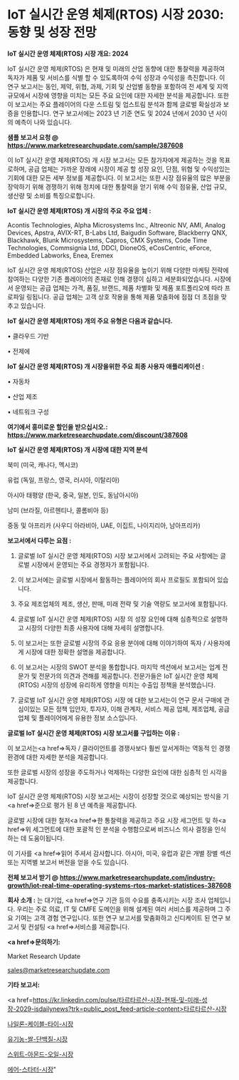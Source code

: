 # IoT 실시간 운영 체제(RTOS) 시장 2030: 동향 및 성장 전망

<strong>IoT 실시간 운영 체제(RTOS) 시장 개요: 2024</strong>

IoT 실시간 운영 체제(RTOS) 은 현재 및 미래의 산업 동향에 대한 통찰력을 제공하여 독자가 제품 및 서비스를 식별 할 수 있도록하여 수익 성장과 수익성을 촉진합니다. 이 연구 보고서는 동인, 제약, 위협, 과제, 기회 및 산업별 동향을 포함하여 전 세계 및 지역 규모에서 시장에 영향을 미치는 모든 주요 요인에 대한 자세한 분석을 제공합니다. 또한이 보고서는 주요 플레이어의 다운 스트림 및 업스트림 분석과 함께 글로벌 확실성과 보증을 인용합니다. 연구 보고서에는 2023 년 기준 연도 및 2024 년에서 2030 년 사이의 예측이 나와 있습니다.



<strong>샘플 보고서 요청 @ <a href=https://www.marketresearchupdate.com/sample/387608>https://www.marketresearchupdate.com/sample/387608</a></strong>

이 IoT 실시간 운영 체제(RTOS) 개 시장 보고서는 모든 참가자에게 제공하는 것을 목표로하며, 공급 업체는 가까운 장래에 시장이 제공 할 성장 요인, 단점, 위협 및 수익성있는 기회에 대한 모든 세부 정보를 제공합니다. 이 보고서는 또한 시장 점유율의 많은 부분을 장악하기 위해 경쟁하기 위해 정치에 대한 통찰력을 얻기 위해 수익 점유율, 산업 규모, 생산량 및 소비를 특징으로합니다.



<strong>IoT 실시간 운영 체제(RTOS) 개 시장의 주요 주요 업체 :</strong>

Acontis Technologies, Alpha Microsystems Inc., Altreonic NV, AMI, Analog Devices, Apstra, AVIX-RT, B-Labs Ltd, Baigudin Software, Blackberry QNX, Blackhawk, Blunk Microsystems, Capros, CMX Systems, Code Time Technologies, Commsignia Ltd, DDCI, DioneOS, eCosCentric, eForce, Embedded Labworks, Enea, Eremex

IoT 실시간 운영 체제(RTOS) 산업은 시장 점유율을 높이기 위해 다양한 마케팅 전략에 참여하는 다양한 기존 플레이어의 존재로 인해 경쟁이 심하고 세분화되었습니다. 시장에서 운영되는 공급 업체는 가격, 품질, 브랜드, 제품 차별화 및 제품 포트폴리오에 따라 프로파일 링됩니다. 공급 업체는 고객 상호 작용을 통해 제품 맞춤화에 점점 더 초점을 맞추고 있습니다.



<strong>IoT 실시간 운영 체제(RTOS) 개의 주요 유형은 다음과 같습니다.</strong>

• 클라우드 기반

• 전제에



<strong>IoT 실시간 운영 체제(RTOS) 개 시장을위한 주요 최종 사용자 애플리케이션 :</strong>

• 자동차

• 산업 제조

• 네트워크 구성



<strong>여기에서 흥미로운 할인을 받으십시오.: <a href=https://www.marketresearchupdate.com/discount/387608>https://www.marketresearchupdate.com/discount/387608</a></strong>



<strong>IoT 실시간 운영 체제(RTOS) 개 시장에 대한 지역 분석</strong>

북미 (미국, 캐나다, 멕시코)

유럽 (독일, 프랑스, 영국, 러시아, 이탈리아)

아시아 태평양 (한국, 중국, 일본, 인도, 동남아시아)

남미 (브라질, 아르헨티나, 콜롬비아 등)

중동 및 아프리카 (사우디 아라비아, UAE, 이집트, 나이지리아, 남아프리카)



<strong>보고서에서 다루는 요점 :</strong>

1. 글로벌 IoT 실시간 운영 체제(RTOS) 시장 보고서에서 고려되는 주요 사항에는 글로벌 시장에서 운영되는 주요 경쟁자가 포함됩니다.

2. 이 보고서에는 글로벌 시장에서 활동하는 플레이어의 회사 프로필도 포함되어 있습니다.

3. 주요 제조업체의 제조, 생산, 판매, 미래 전략 및 기술 역량도 보고서에 포함됩니다.

4. 글로벌 IoT 실시간 운영 체제(RTOS) 시장 의 성장 요인에 대해 심층적으로 설명하고 시장의 다양한 최종 사용자에 대해 자세히 설명합니다.

5. 이 보고서는 또한 글로벌 시장의 주요 응용 분야에 대해 이야기하여 독자 / 사용자에게 시장에 대한 정확한 설명을 제공합니다.

6. 이 보고서는 시장의 SWOT 분석을 통합합니다. 마지막 섹션에서 보고서는 업계 전문가 및 전문가의 의견과 견해를 제공합니다. 전문가들은 IoT 실시간 운영 체제(RTOS) 시장의 성장에 유리하게 영향을 미치는 수출입 정책을 분석했습니다.

7. 글로벌 IoT 실시간 운영 체제(RTOS) 시장 에 대한 보고서는이 연구 문서 구매에 관심이있는 모든 정책 입안자, 투자자, 이해 관계자, 서비스 제공 업체, 제조업체, 공급 업체 및 플레이어에게 유용한 정보 소스입니다.



<strong>글로벌 IoT 실시간 운영 체제(RTOS) 시장 보고서를 구입하는 이유 :</strong>

이 보고서는<a href=>독자 / 클</a>라이언트를 경쟁사보다 훨씬 앞서게하는 역동적 인 경쟁 환경에 대한 자세한 분석을 제공합니다.

또한 글로벌 시장의 성장을 주도하거나 억제하는 다양한 요인에 대한 심층적 인 시각을 제공합니다.

IoT 실시간 운영 체제(RTOS) 시장 보고서는 시장이 성장할 것으로 예상되는 방식을 기<a href=>준으로</a> 평가 된 8 년 예측을 제공합니다.

글로벌 시장에 대한 철저<a href=>한 통찰력</a>을 제공하고 주요 시장 세그먼트 및 하<a href=>위 세그</a>먼트에 대한 포괄적 인 분석을 수행함으로써 비즈니스 의사 결정을 인식하는 데 도움이됩니다.

이 기사를 <a href=>읽어 주</a>셔서 감사합니다. 아시아, 미국, 유럽과 같은 개별 장별 섹션 또는 지역별 보고서 버전을 얻을 수도 있습니다.



<strong>전체 보고서 받기 @ <a href=https://www.marketresearchupdate.com/industry-growth/iot-real-time-operating-systems-rtos-market-statistices-387608>https://www.marketresearchupdate.com/industry-growth/iot-real-time-operating-systems-rtos-market-statistices-387608</a></strong>



<strong>회사 소개 :</strong>
는 대기업, <a href=>연구 기</a>관 등의 수요를 충족시키는 시장 조사 업체입니다. 우리는 주로 의료, IT 및 CMFE 도메인을 위해 설계된 여러 서비스를 제공하며 그 주요 기여는 고객 경험 연구입니다. 또한 연구 보고서를 맞춤화하고 신디케이트 된 연구 보고서 및 컨설팅 <a href=>서비</a>스를 제공합니다.



<strong><a href=>문의하기:</a></strong>

Market Research Update

sales@marketresearchupdate.com



<strong>기타 보고서:</strong>

<a href=https://kr.linkedin.com/pulse/타르타르산-시장-현재-및-미래-성장-2029-isdailynews?trk=public_post_feed-article-content>타르타르산-시장</a>

<a href=https://www.linkedin.com/pulse/나일론-케이블-타이-시장-규모-및-성장-2023-consumer-connection-chronicles-24-/>나일론-케이블-타이-시장</a>

<a href=https://www.linkedin.com/pulse/유기농-쌀-단백질-시장-현재-및-미래-성장-2029-trendsetters-talk-360-analysis-pyuof/>유기농-쌀-단백질-시장</a>

<a href=https://www.linkedin.com/pulse/스위트-아몬드-오일-시장-세분화-연구-및-목표-고객2029년-0q80f/>스위트-아몬드-오일-시장</a>

<a href=https://www.linkedin.com/pulse/에어-스타터-시장-현재-및-미래-성장-2030-market-matrix-musings-analysis-ro3uc/>에어-스타터-시장</a>"
